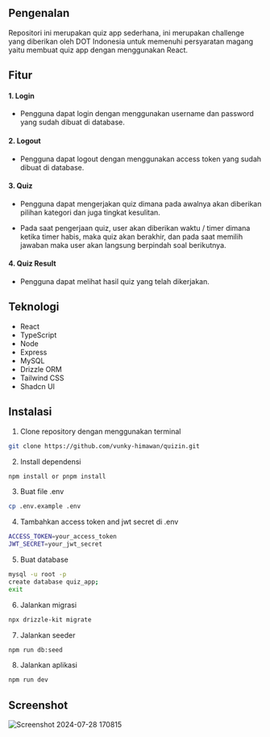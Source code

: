 ## Pengenalan

Repositori ini merupakan quiz app sederhana, ini merupakan challenge yang diberikan oleh DOT Indonesia untuk memenuhi persyaratan magang yaitu membuat quiz app dengan menggunakan React.

## Fitur

#### 1. Login

- Pengguna dapat login dengan menggunakan username dan password yang sudah dibuat di database.

#### 2. Logout

- Pengguna dapat logout dengan menggunakan access token yang sudah dibuat di database.

#### 3. Quiz

- Pengguna dapat mengerjakan quiz dimana pada awalnya akan diberikan pilihan kategori dan juga tingkat kesulitan.

- Pada saat pengerjaan quiz, user akan diberikan waktu / timer dimana ketika timer habis, maka quiz akan berakhir, dan pada saat memilih jawaban maka user akan langsung berpindah soal berikutnya.

#### 4. Quiz Result

- Pengguna dapat melihat hasil quiz yang telah dikerjakan.

## Teknologi

- React
- TypeScript
- Node
- Express
- MySQL
- Drizzle ORM
- Tailwind CSS
- Shadcn UI

## Instalasi

1. Clone repository dengan menggunakan terminal

```bash
git clone https://github.com/vunky-himawan/quizin.git
```

2. Install dependensi

```bash
npm install or pnpm install
```

3. Buat file .env

```bash
cp .env.example .env
```

4. Tambahkan access token and jwt secret di .env

```bash
ACCESS_TOKEN=your_access_token
JWT_SECRET=your_jwt_secret
```

5. Buat database

```bash
mysql -u root -p
create database quiz_app;
exit
```

6. Jalankan migrasi

```bash
npx drizzle-kit migrate
```

7. Jalankan seeder

```bash
npm run db:seed
```

8. Jalankan aplikasi

```bash
npm run dev
```

## Screenshot

![Screenshot 2024-07-28 170815](https://github.com/user-attachments/assets/a1d2e22b-d335-4774-b82e-bfcfc2b1ceca)